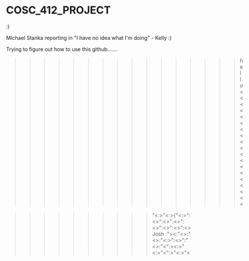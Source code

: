 # COSC_412_PROJECT
:)

Michael Stanka reporting in
"I have no idea what I'm doing" - Kelly :)








Trying to figure out how to use this github.......





















































































































































































































>>>>>>>>>>>>>>>>hello<<<<<<<<<<<<<<<<<<<

>>>>>>>>>>"<:>"<:>{"<:>":<>":<>":<>":<>":<>":<>":<> Josh :"><:"<>:"<>:"<:>":<>":"<>:"<":><:>"<:>"<":>"<:>"<






